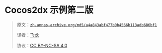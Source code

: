 # Cocos2dx 示例第二版

> 原文：[`zh.annas-archive.org/md5/a4a843abf477b0b4566b113adb686bf1`](https://zh.annas-archive.org/md5/a4a843abf477b0b4566b113adb686bf1)
> 
> 译者：[飞龙](https://github.com/wizardforcel)
> 
> 协议：[CC BY-NC-SA 4.0](http://creativecommons.org/licenses/by-nc-sa/4.0/)